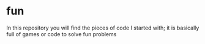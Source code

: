 # fun
In this repository you will find the pieces of code I started with; it is basically full of games or code to solve fun problems
